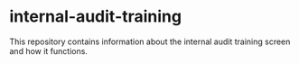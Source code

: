 # internal-audit-training
This repository contains information about the internal audit training screen and how it functions.
